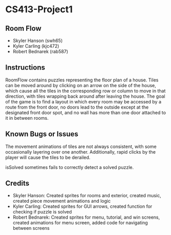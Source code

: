 # CS413-Project1

## Room Flow

* Skyler Hanson (swh65)
* Kyler Carling (kjc472)
* Robert Bednarek (rab587)

## Instructions

RoomFlow contains puzzles representing the floor plan of a house. Tiles can be moved around by clicking on an arrow on the
side of the house, which cause all the tiles in the corresponding row or column to move in that direction, with tiles wrapping back 
around after leaving the house. The goal of the game is to find a layout in which every room may be accessed by a route from the
front door, no doors lead to the outside except at the designated front door spot, and no wall has more than one door attached
to it in between rooms.

## Known Bugs or Issues

The movement animations of tiles are not always consistent, with some occasionally layering over one another. Additionally, rapid 
clicks by the player will cause the tiles to be derailed.

isSolved sometimes fails to correctly detect a solved puzzle.

## Credits

* Skyler Hanson: Created sprites for rooms and exterior, created music, created piece movement animations and logic
* Kyler Carling: Created sprites for GUI arrows, created function for checking if puzzle is solved
* Robert Bednarek: Created sprites for menu, tutorial, and win screens, created animations for menu screen, added code for navigating between screens
